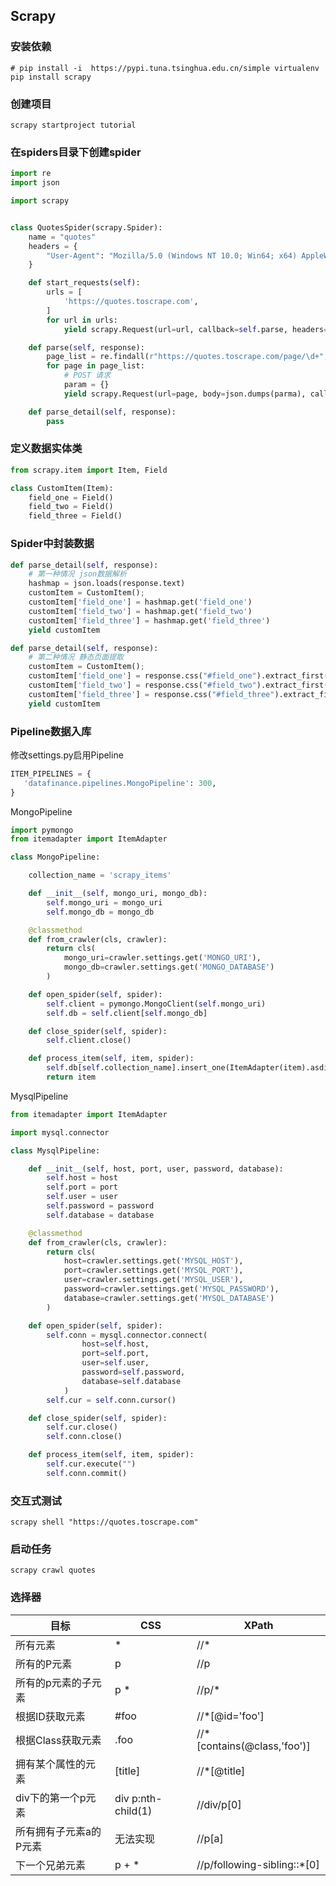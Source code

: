 ## Scrapy


### 安装依赖

```shell
# pip install -i  https://pypi.tuna.tsinghua.edu.cn/simple virtualenv
pip install scrapy
```

### 创建项目

```shell
scrapy startproject tutorial
```

### 在spiders目录下创建spider

```python
import re
import json

import scrapy


class QuotesSpider(scrapy.Spider):
    name = "quotes"
    headers = {
        "User-Agent": "Mozilla/5.0 (Windows NT 10.0; Win64; x64) AppleWebKit/537.36 (KHTML, like Gecko) Chrome/70.0.3538.102 Safari/537.36"
    }

    def start_requests(self):
        urls = [
            'https://quotes.toscrape.com',
        ]
        for url in urls:
            yield scrapy.Request(url=url, callback=self.parse, headers=self.headers)

    def parse(self, response):
    	page_list = re.findall(r"https://quotes.toscrape.com/page/\d+", response.text)
    	for page in page_list:
            # POST 请求
            param = {}
            yield scrapy.Request(url=page, body=json.dumps(parma), callback=self.parse_detail, headers={"Content-Type": "application/json"}, method="POST")

    def parse_detail(self, response):
    	pass
```

### 定义数据实体类

```python
from scrapy.item import Item, Field

class CustomItem(Item):
    field_one = Field()
    field_two = Field()
    field_three = Field()
```

### Spider中封装数据

```python
def parse_detail(self, response):
	# 第一种情况 json数据解析
	hashmap = json.loads(response.text)
	customItem = CustomItem();
	customItem['field_one'] = hashmap.get('field_one')
	customItem['field_two'] = hashmap.get('field_two')
	customItem['field_three'] = hashmap.get('field_three')
	yield customItem

def parse_detail(self, response):
	# 第二种情况 静态页面提取
	customItem = CustomItem();
	customItem['field_one'] = response.css("#field_one").extract_first()
	customItem['field_two'] = response.css("#field_two").extract_first()
	customItem['field_three'] = response.css("#field_three").extract_first()
	yield customItem
```

### Pipeline数据入库

修改settings.py启用Pipeline

```python
ITEM_PIPELINES = {
   'datafinance.pipelines.MongoPipeline': 300,
}
```

MongoPipeline

```python
import pymongo
from itemadapter import ItemAdapter

class MongoPipeline:

    collection_name = 'scrapy_items'

    def __init__(self, mongo_uri, mongo_db):
        self.mongo_uri = mongo_uri
        self.mongo_db = mongo_db

    @classmethod
    def from_crawler(cls, crawler):
        return cls(
            mongo_uri=crawler.settings.get('MONGO_URI'),
            mongo_db=crawler.settings.get('MONGO_DATABASE')
        )

    def open_spider(self, spider):
        self.client = pymongo.MongoClient(self.mongo_uri)
        self.db = self.client[self.mongo_db]

    def close_spider(self, spider):
        self.client.close()

    def process_item(self, item, spider):
        self.db[self.collection_name].insert_one(ItemAdapter(item).asdict())
        return item
```

MysqlPipeline

```python
from itemadapter import ItemAdapter

import mysql.connector

class MysqlPipeline:

    def __init__(self, host, port, user, password, database):
        self.host = host
        self.port = port
        self.user = user
        self.password = password
        self.database = database

    @classmethod
    def from_crawler(cls, crawler):
        return cls(
            host=crawler.settings.get('MYSQL_HOST'),
            port=crawler.settings.get('MYSQL_PORT'),
            user=crawler.settings.get('MYSQL_USER'),
            password=crawler.settings.get('MYSQL_PASSWORD'),
            database=crawler.settings.get('MYSQL_DATABASE')
        )

    def open_spider(self, spider):
        self.conn = mysql.connector.connect(
                host=self.host,
                port=self.port,
                user=self.user,
                password=self.password,
                database=self.database
            )
        self.cur = self.conn.cursor()

    def close_spider(self, spider):
        self.cur.close()
        self.conn.close()

    def process_item(self, item, spider):
        self.cur.execute("")
        self.conn.commit()
```

### 交互式测试

```shell
scrapy shell "https://quotes.toscrape.com"
```

### 启动任务

```shell
scrapy crawl quotes
```


### 选择器

|目标|CSS|XPath|
|---|---|---|
|所有元素|*|//*|
|所有的P元素|p|//p|
| 所有的p元素的子元素 | p  * | //p/* |
|根据ID获取元素 |   #foo  |  //*[@id='foo'] |
|根据Class获取元素 | .foo |  //*[contains(@class,'foo')] |
|拥有某个属性的元素 | [title] | //*[@title] |
|div下的第一个p元素 | div p:nth-child(1) |  //div/p[0] |
| 所有拥有子元素a的P元素 |无法实现 |  //p[a] |
|下一个兄弟元素 | p + * |   //p/following-sibling::*[0] |